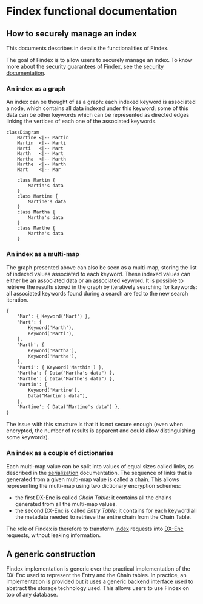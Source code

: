 Findex functional documentation
===============================

## How to securely manage an index

This documents describes in details the functionalities of Findex.

The goal of Findex is to allow users to securely manage an index. To know more
about the security guarantees of Findex, see the [security
documentation](security.md).

### An index as a graph

An index can be thought of as a graph: each indexed keyword is associated a
node, which contains all data indexed under this keyword; some of this data can
be other keywords which can be represented as directed edges linking the
vertices of each one of the associated keywords.

```mermaid
classDiagram
    Martine <|-- Martin
    Martin  <|-- Marti
    Marti   <|-- Mart
    Marth   <|-- Mart
    Martha  <|-- Marth
    Marthe  <|-- Marth
    Mart    <|-- Mar

    class Martin {
        Martin's data
    }
    class Martine {
        Martine's data
    }
    class Martha {
        Martha's data
    }
    class Marthe {
        Marthe's data
    }
```

### An index as a multi-map

The graph presented above can also be seen as a multi-map, storing the list of
indexed values associated to each keyword. These indexed values can either be
an associated data or an associated keyword. It is possible to retrieve the
results stored in the graph by iteratively searching for keywords: all
associated keywords found during a search are fed to the new search iteration.

```txt
{
    'Mar': { Keyword('Mart') },
    'Mart': {
        Keyword('Marth'),
        Keyword('Marti'),
    },
    'Marth': {
        Keyword('Martha'),
        Keyword('Marthe'),
    },
    'Marti': { Keyword('Marthin') },
    'Martha': { Data("Martha's data") },
    'Marthe': { Data("Marthe's data") },
    'Martin': {
        Keyword('Martine'),
        Data("Martin's data"),
    },
    'Martine': { Data("Martine's data") },
}
```

The issue with this structure is that it is not secure enough (even when
encrypted, the number of results is apparent and could allow distinguishing
some keywords).

### An index as a couple of dictionaries

Each multi-map value can be split into values of equal sizes called links, as
described in the [serialization](serialization.md) documentation. The sequence
of links that is generated from a given multi-map value is called a chain. This
allows representing the multi-map using two dictionary encryption schemes:
- the first DX-Enc is called *Chain Table*: it contains all the chains
  generated from all the multi-map values.
- the second DX-Enc is called *Entry Table*: it contains for each keyword all
  the metadata needed to retrieve the entire chain from the Chain Table.

The role of Findex is therefore to transform [index](../src/index/mod.rs#33)
requests into [DX-Enc](../src/edx/mod.rs#30) requests, without leaking
information.

## A generic construction

Findex implementation is generic over the practical implementation of the
DX-Enc used to represent the Entry and the Chain tables. In practice, an
implementation is provided but it uses a generic backend interface used to
abstract the storage technology used. This allows users to use Findex on top of
any database.
